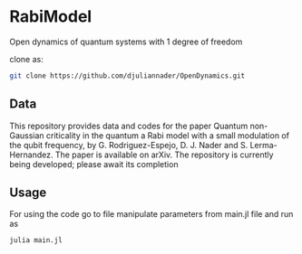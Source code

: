 # RabiModel
Open dynamics of quantum systems with 1 degree of freedom

clone as:


```bash
git clone https://github.com/djuliannader/OpenDynamics.git
```

## Data 

This repository provides data and codes for the paper Quantum non-Gaussian criticality in the quantum a Rabi model with a small modulation of the
qubit frequency, by G. Rodriguez-Espejo, D. J. Nader and S. Lerma-Hernandez.
The paper is available on arXiv.
The repository is currently being developed; please await its completion


## Usage

For using the code go to file manipulate parameters from main.jl file and run as 

```bash
julia main.jl
```

